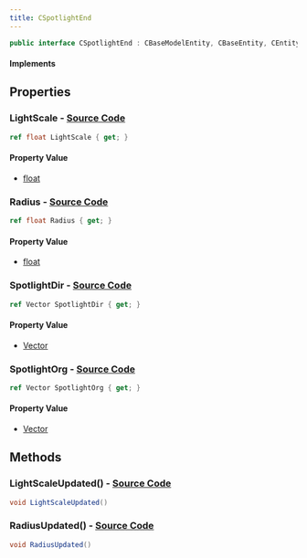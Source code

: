 ```yaml
---
title: CSpotlightEnd
---
```


```csharp
public interface CSpotlightEnd : CBaseModelEntity, CBaseEntity, CEntityInstance, ISchemaClass<CEntityInstance>, ISchemaClass<CBaseEntity>, ISchemaClass<CBaseModelEntity>, ISchemaClass<CSpotlightEnd>, ISchemaField, ISchemaClass, INativeHandle
```

#### Implements

## Properties

### **LightScale** - [Source Code](https://github.com/swiftly-solution/swiftlys2/blob/main/managed/src/SwiftlyS2.Generated/Schemas/Interfaces/CSpotlightEnd.cs#L16)

```csharp
ref float LightScale { get; }
```

#### Property Value

- [float](https://learn.microsoft.com/dotnet/api/system.single)

### **Radius** - [Source Code](https://github.com/swiftly-solution/swiftlys2/blob/main/managed/src/SwiftlyS2.Generated/Schemas/Interfaces/CSpotlightEnd.cs#L18)

```csharp
ref float Radius { get; }
```

#### Property Value

- [float](https://learn.microsoft.com/dotnet/api/system.single)

### **SpotlightDir** - [Source Code](https://github.com/swiftly-solution/swiftlys2/blob/main/managed/src/SwiftlyS2.Generated/Schemas/Interfaces/CSpotlightEnd.cs#L20)

```csharp
ref Vector SpotlightDir { get; }
```

#### Property Value

- [Vector](/docs/api/shared/natives/vector)

### **SpotlightOrg** - [Source Code](https://github.com/swiftly-solution/swiftlys2/blob/main/managed/src/SwiftlyS2.Generated/Schemas/Interfaces/CSpotlightEnd.cs#L22)

```csharp
ref Vector SpotlightOrg { get; }
```

#### Property Value

- [Vector](/docs/api/shared/natives/vector)

## Methods

### **LightScaleUpdated()** - [Source Code](https://github.com/swiftly-solution/swiftlys2/blob/main/managed/src/SwiftlyS2.Generated/Schemas/Interfaces/CSpotlightEnd.cs#L24)

```csharp
void LightScaleUpdated()
```

### **RadiusUpdated()** - [Source Code](https://github.com/swiftly-solution/swiftlys2/blob/main/managed/src/SwiftlyS2.Generated/Schemas/Interfaces/CSpotlightEnd.cs#L25)

```csharp
void RadiusUpdated()
```

